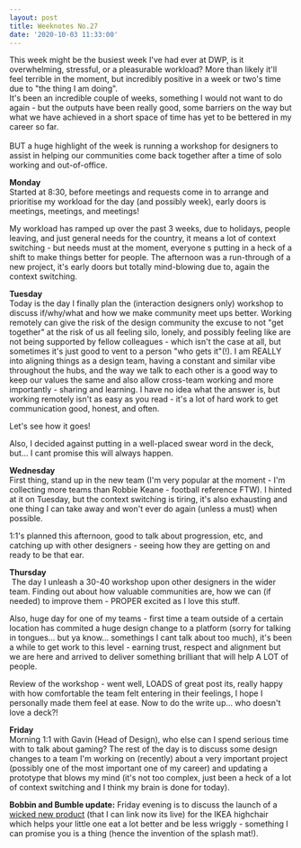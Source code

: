```yaml
---
layout: post
title: Weeknotes No.27
date: '2020-10-03 11:33:00'
---
```

This week might be the busiest week I've had ever at DWP, is it overwhelming, stressful, or a pleasurable workload? More than likely it'll feel terrible in the moment, but incredibly positive in a week or two's time due to "the thing I am doing".
<br>
It's been an incredible couple of weeks, something I would not want to do again - but the outputs have been really good, some barriers on the way but what we have achieved in a short space of time has yet to be bettered in my career so far.<br><br>
BUT a huge highlight of the week is running a workshop for designers to assist in helping our communities come back together after a time of solo working and out-of-office.

<strong>Monday</strong><br>
Started at 8:30, before meetings and requests come in to arrange and prioritise my workload for the day (and possibly week), early doors is meetings, meetings, and meetings!

My workload has ramped up over the past 3 weeks, due to holidays, people leaving, and just general needs for the country, it means a lot of context switching - but needs must at the moment, everyone s putting in a heck of a shift to make things better for people.
The afternoon was a run-through of a new project, it's early doors but totally mind-blowing due to, again the context switching.

<strong>Tuesday</strong><br>
Today is the day I finally plan the (interaction designers only) workshop to discuss if/why/what and how we make community meet ups better. Working remotely can give the risk of the design community the excuse to not "get together" at the risk of us all feeling silo, lonely, and possibly feeling like are not being supported by fellow colleagues - which isn't the case at all, but sometimes it's just good to vent to a person "who gets it"(!).
I am REALLY into aligning things as a design team, having a constant and similar vibe throughout the hubs, and the way we talk to each other is a good way to keep our values the same and also allow cross-team working and more importantly - sharing and learning.
I have no idea what the answer is, but working remotely isn't as easy as you read - it's a lot of hard work to get communication good, honest, and often.

Let's see how it goes!

Also, I decided against putting in a well-placed swear word in the deck, but... I cant promise this will always happen.

<strong>Wednesday</strong><br>
First thing, stand up in the new team (I'm very popular at the moment - I'm collecting more teams than Robbie Keane - football reference FTW).
I hinted at it on Tuesday, but the context switching is tiring, it's also exhausting and one thing I can take away and won't ever do again (unless a must) when possible.

1:1's planned this afternoon, good to talk about progression, etc, and catching up with other designers - seeing how they are getting on and ready to be that ear.

<strong>Thursday</strong><br>
 The day I unleash a 30-40 workshop upon other designers in the wider team. Finding out about how valuable communities are, how we can (if needed) to improve them - PROPER excited as I love this stuff.

Also, huge day for one of my teams - first time a team outside of a certain location has commited a huge design change to a platform (sorry for talking in tongues... but ya know... somethings I cant talk about too much), it's been a while to get work to this level - earning trust, respect and alignment but we are here and arrived to deliver something brilliant that will help A LOT of people.

Review of the workshop - went well, LOADS of great post its, really happy with how comfortable the team felt entering in their feelings, I hope I personally made them feel at ease.
Now to do the write up... who doesn't love a deck?!

<strong>Friday</strong><br>
Morning 1:1 with Gavin (Head of Design), who else can I spend serious time with to talk about gaming?
The rest of the day is to discuss some design changes to a team I'm working on (recently) about a very important project (possibly one of the most important one of my career) and updating a prototype that blows my mind (it's not too complex, just been a heck of a lot of context switching and I think my brain is done for today).

<strong>Bobbin and Bumble update:</strong>
Friday evening is to discuss the launch of a <a href="https://www.bobbinandbumble.com/products/adjustable-ikea-highchair-footrest-bamboo-timber" title="introducing bobbin and bumble's IKEA Highchair footrest">wicked new product</a> (that I can link now its live) for the IKEA highchair which helps your little one eat a lot better and be less wriggly - something I can promise you is a thing (hence the invention of the splash mat!).
